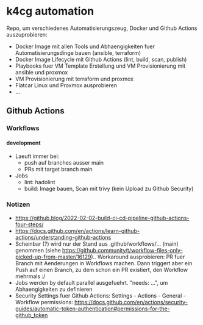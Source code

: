 # k4cg automation

Repo, um verschiedenes Automatisierungszeug, Docker und Github Actions auszuprobieren:

* Docker Image mit allen Tools und Abhaengigkeiten fuer Automatisierungsdinge bauen (ansible, terraform)
* Docker Image Lifecycle mit Github Actions (lint, build, scan, publish)
* Playbooks fuer VM Template Erstellung und VM Provisionierung mit ansible und proxmox
* VM Provisionierung mit terraform und proxmox
* Flatcar Linux und Proxmox ausprobieren
* ...

## Github Actions

### Workflows

#### development

* Laeuft immer bei:
  * push auf branches ausser main
  * PRs mit target branch main
* Jobs
  * lint: hadolint
  * build: Image bauen, Scan mit trivy (kein Upload zu Github Security)

### Notizen

* https://github.blog/2022-02-02-build-ci-cd-pipeline-github-actions-four-steps/
* https://docs.github.com/en/actions/learn-github-actions/understanding-github-actions
* Scheinbar (?) wird nur der Stand aus .github/workflows/... (main) genommen (siehe https://github.community/t/workflow-files-only-picked-up-from-master/16129).. Workaround ausprobieren: PR fuer Branch mit Aenderungen in Workflows machen. Dann triggert aber ein Push auf einen Branch, zu dem schon ein PR existiert, den Workflow mehrmals :/
* Jobs werden by default parallel ausgefuehrt. "needs: ...", um Abhaengigkeiten zu definieren
* Security Settings fuer Github Actions: Settings - Actions - General - Workflow permissions: https://docs.github.com/en/actions/security-guides/automatic-token-authentication#permissions-for-the-github_token
